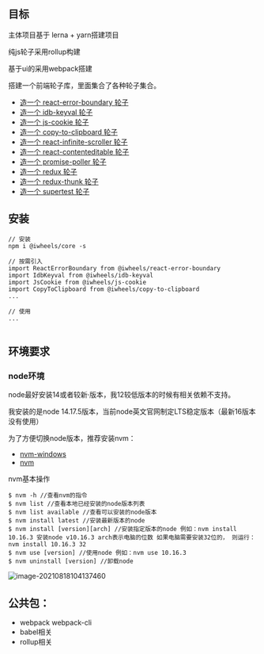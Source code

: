 ## 目标

主体项目基于 lerna + yarn搭建项目

纯js轮子采用rollup构建

基于ui的采用webpack搭建

搭建一个前端轮子库，里面集合了各种轮子集合。
- [造一个 react-error-boundary 轮子](https://github.com/Haixiang6123/my-react-error-bounday)
- [造一个 idb-keyval 轮子](https://github.com/Haixiang6123/my-idb-keyval)
- [造一个 js-cookie 轮子](https://github.com/Haixiang6123/my-js-cookie)
- [造一个 copy-to-clipboard 轮子](https://github.com/Haixiang6123/my-copy-to-clipboard)
- [造一个 react-infinite-scroller 轮子](https://github.com/Haixiang6123/my-react-infinite-scroller)
- [造一个 react-contenteditable 轮子](https://github.com/Haixiang6123/my-react-contenteditable)
- [造一个 promise-poller 轮子](https://github.com/Haixiang6123/my-promise-poller)
- [造一个 redux 轮子](https://github.com/Haixiang6123/my-redux)
- [造一个 redux-thunk 轮子](https://github.com/Haixiang6123/my-redux-thunk)
- [造一个 supertest 轮子](https://github.com/Haixiang6123/my-supertest)

## 安装
```
// 安装
npm i @iwheels/core -s

// 按需引入
import ReactErrorBoundary from @iwheels/react-error-boundary
import IdbKeyval from @iwheels/idb-keyval
import JsCookie from @iwheels/js-cookie
import CopyToClipboard from @iwheels/copy-to-clipboard
...

// 使用
...


```

## 环境要求

### node环境

node最好安装14或者较新·版本，我12较低版本的时候有相关依赖不支持。

我安装的是node 14.17.5版本，当前node英文官网制定LTS稳定版本（最新16版本没有使用）

为了方便切换node版本，推荐安装nvm： 

- [nvm-windows](https://github.com/coreybutler/nvm-windows)
- [nvm](https://github.com/nvm-sh/nvm)

nvm基本操作

```shell script
$ nvm -h //查看nvm的指令
$ nvm list //查看本地已经安装的node版本列表
$ nvm list available //查看可以安装的node版本
$ nvm install latest //安装最新版本的node
$ nvm install [version][arch] //安装指定版本的node 例如：nvm install 10.16.3 安装node v10.16.3 arch表示电脑的位数 如果电脑需要安装32位的， 则运行：nvm install 10.16.3 32
$ nvm use [version] //使用node 例如：nvm use 10.16.3
$ nvm uninstall [version] //卸载node
```

![image-20210818104137460](/Users/bingyang/Documents/icey-wheels/docs/image/image-20210818104137460.png)

## 公共包：

- webpack  webpack-cli
- babel相关
- rollup相关

